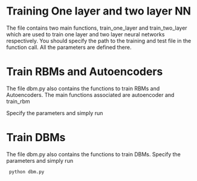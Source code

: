 # Training One layer and two layer NN

The file contains two main functions, train_one_layer and train_two_layer which are used to train one layer and two layer neural networks respectively. You should specify the path to the training and test file in the function call. All the parameters are defined there.

# Train RBMs and Autoencoders

The file dbm.py also contains the functions to train RBMs and Autoencoders. The main functions associated are autoencoder and train_rbm

Specify the parameters and simply run 

# Train DBMs

The file dbm.py also contains the functions to train DBMs.
Specify the parameters and simply run 


``` python dbm.py```